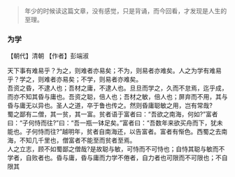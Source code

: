 > 年少的时候读这篇文章，没有感觉，只是背诵，而今回看，才发现是人生的至理。

### 为学
【朝代】清朝
【作者】彭端淑

  天下事有难易乎？为之，则难者亦易矣；不为，则易者亦难矣。人之为学有难易乎？学之，则难者亦易矣；不学，则易者亦难矣。  
  吾资之昏，不逮人也；吾材之庸，不逮人也。旦旦而学之，久而不怠焉，迄乎成，而亦不知其昏与庸也。吾资之聪，倍人也；吾材之敏，倍人也；屏弃而不用，其与昏与庸无以异也。圣人之道，卒于鲁也传之。然则昏庸聪敏之用，岂有常哉?  
  蜀之鄙有二僧，其一贫，其一富。贫者语于富者曰：“吾欲之南海，何如?”富者曰：“子何恃而往?”曰：“吾一瓶一钵足矣。”富者曰：“吾数年来欲买舟而下，犹未能也。子何恃而往?”越明年，贫者自南海还，以告富者。富者有惭色。西蜀之去南海，不知几千里也，僧富者不能至而贫者至焉。  
  人之立志，顾不如蜀鄙之僧哉?是故聪与敏，可恃而不可恃也；自恃其聪与敏而不学者，自败者也。昏与庸，昏与庸而力学不倦者，自力者也可限而不可限也；不自限其